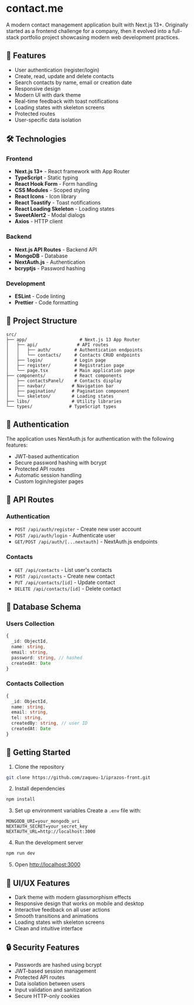 # contact.me

A modern contact management application built with Next.js 13+. Originally started as a frontend challenge for a company, then it evolved into a full-stack portfolio project showcasing modern web development practices.


## 🚀 Features

- User authentication (register/login)
- Create, read, update and delete contacts
- Search contacts by name, email or creation date
- Responsive design
- Modern UI with dark theme
- Real-time feedback with toast notifications
- Loading states with skeleton screens
- Protected routes
- User-specific data isolation

## 🛠️ Technologies

### Frontend

- **Next.js 13+** - React framework with App Router
- **TypeScript** - Static typing
- **React Hook Form** - Form handling
- **CSS Modules** - Scoped styling
- **React Icons** - Icon library
- **React Toastify** - Toast notifications
- **React Loading Skeleton** - Loading states
- **SweetAlert2** - Modal dialogs
- **Axios** - HTTP client

### Backend

- **Next.js API Routes** - Backend API
- **MongoDB** - Database
- **NextAuth.js** - Authentication
- **bcryptjs** - Password hashing

### Development

- **ESLint** - Code linting
- **Prettier** - Code formatting

## 📁 Project Structure

```
src/
├── app/                    # Next.js 13 App Router
│   ├── api/               # API routes
│   │   ├── auth/         # Authentication endpoints
│   │   └── contacts/     # Contacts CRUD endpoints
│   ├── login/            # Login page
│   ├── register/         # Registration page
│   └── page.tsx          # Main application page
├── components/           # React components
│   ├── contactsPanel/    # Contacts display
│   ├── navbar/          # Navigation bar
│   ├── pagination/      # Pagination component
│   └── skeleton/        # Loading states
├── libs/                # Utility libraries
└── types/              # TypeScript types
```

## 🔐 Authentication

The application uses NextAuth.js for authentication with the following features:

- JWT-based authentication
- Secure password hashing with bcrypt
- Protected API routes
- Automatic session handling
- Custom login/register pages

## 📡 API Routes

### Authentication

- `POST /api/auth/register` - Create new user account
- `POST /api/auth/login` - Authenticate user
- `GET/POST /api/auth/[...nextauth]` - NextAuth.js endpoints

### Contacts

- `GET /api/contacts` - List user's contacts
- `POST /api/contacts` - Create new contact
- `PUT /api/contacts/[id]` - Update contact
- `DELETE /api/contacts/[id]` - Delete contact

## 💾 Database Schema

### Users Collection

```typescript
{
  _id: ObjectId,
  name: string,
  email: string,
  password: string, // hashed
  createdAt: Date
}
```

### Contacts Collection

```typescript
{
  _id: ObjectId,
  name: string,
  email: string,
  tel: string,
  createdBy: string, // user ID
  createdAt: Date
}
```

## 🚦 Getting Started

1. Clone the repository

```bash
git clone https://github.com/zaqueu-1/iprazos-front.git
```

2. Install dependencies

```bash
npm install
```

3. Set up environment variables Create a `.env` file with:

```
MONGODB_URI=your_mongodb_uri
NEXTAUTH_SECRET=your_secret_key
NEXTAUTH_URL=http://localhost:3000
```

4. Run the development server

```bash
npm run dev
```

5. Open [http://localhost:3000](http://localhost:3000)

## 🎨 UI/UX Features

- Dark theme with modern glassmorphism effects
- Responsive design that works on mobile and desktop
- Interactive feedback on all user actions
- Smooth transitions and animations
- Loading states with skeleton screens
- Clean and intuitive interface

## 🔒 Security Features

- Passwords are hashed using bcrypt
- JWT-based session management
- Protected API routes
- Data isolation between users
- Input validation and sanitization
- Secure HTTP-only cookies
